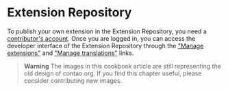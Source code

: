 # Extension Repository

To publish your own extension in the Extension Repository, you need a
[contributor's account][1]. Once you are logged in, you can access the developer
interface of the Extension Repository through the ["Manage extensions"][2] and
["Manage translations"][3] links.


> **Warning** The images in this cookbook article are still representing
> the old design of contao.org. If you find this chapter useful, 
> please consider contributing new images.


[1]: https://contao.org/en/login.html
[2]: https://contao.org/en/manage-extensions.html
[3]: https://contao.org/en/manage-translations.html
